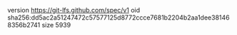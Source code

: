 version https://git-lfs.github.com/spec/v1
oid sha256:dd5ac2a51247472c57577125d8772ccce7681b2204b2aa1dee381468356b2741
size 5939
